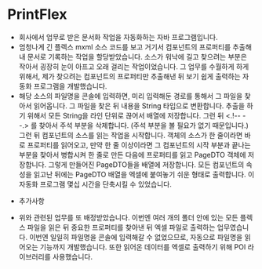 # PrintFlex
- 회사에서 업무로 받은 문서화 작업을 자동화하는 자바 프로그램입니다. 
- 엄청나게 긴 플렉스 mxml 소스 코드를 보고 거기서 컴포넌트의 프로퍼티를 추출해내 문서로 기록하는 작업을 할당받았습니다. 소스가 워낙에 길고 찾으려는 부분은 작아서 굉장히 눈이 아프고 오래 걸리는 작업이었습니다. 그 업무를 수월하게 하게 위해서, 제가 찾으려는 컴포넌트의 프로퍼티만 추출해낸 뒤 보기 쉽게 출력하는 자동화 프로그램을 개발했습니다. 
- 해당 소스의 파일명을 콘솔에 입력하면, 미리 입력해둔 경로를 통해서 그 파일을 찾아서 읽어옵니다. 그 파일을 찾은 뒤 내용을 String 타입으로 변환합니다. 추출을 하기 위해서 모든 String을 라인 단위로 끊어서 배열에 저장합니다. 그런 뒤 <.!-- --.> 를 찾아서 주석 부분을 삭제합니다. (주석 부분을 볼 필요가 없기 때문입니다.) 그런 뒤 컴포넌트의 소스를 읽는 작업을 시작합니다. 객체의 소스가 한 줄이라면 바로 프로퍼티를 읽어오고, 만약 한 줄 이상이라면 그 컴포넌트의 시작 부분과 끝나는 부분을 찾아서 병합시켜 한 줄로 만든 다음에 프로퍼티를 읽고 PageDTO 객체에 저장합니다. 그렇게 만들어진 PageDTO들을 배열에 저장합니다. 모든 컴포넌트의 속성을 읽고난 뒤에는 PageDTO 배열을 엑셀에 붙여놓기 쉬운 형태로 출력합니다.
이 자동화 프로그램  몇십 시간을 단축시킬 수 있었습니다.

+ 추가사항
- 위와 관련된 업무를 또 배정받았습니다. 이번엔 여러 개의 폴더 안에 있는 모든 플렉스 파일을 읽은 뒤 중요한 프로퍼티를 찾아낸 뒤 엑셀 파일로 출력하는 업무였습니다. 이번엔 일일히 파일명을 콘솔에 입력해갈 수 없었으므로, 자동으로 파일명을 읽어오는 기능까지 개발했습니다. 또한 읽어온 데이터를 엑셀로 출력하기 위해 POI 라이브러리를 사용했습니다.
